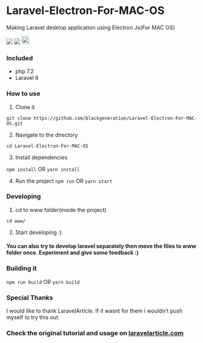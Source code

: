 # Laravel-Electron-For-MAC-OS
Making Laravel desktop application using Electron Js(For MAC OS)

<p>
    <a href="https://creativecommons.org/licenses/by/4.0/"><img src="https://badgen.net/badge/licence/CC BY 4.0/23BCCB" /></a>
    <a href="https://twitter.com/laravelarticle"><img src="https://badgen.net/badge/twitter/@deepstate44/1DA1F2?icon&label" /></a>
    <a href="https://dev.to/takunda">
  <img src="https://d2fltix0v2e0sb.cloudfront.net/dev-badge.svg" alt="Takunda Madechangu's DEV Profile" height="22" width="20">
</a>
</p>

### Included
- php 7.2
- Laravel 6

### How to use

1. Clone it 

```git clone https://github.com/blackgeneration/Laravel-Electron-For-MAC-OS.git```

2. Navigate to the directory

```cd Laravel-Electron-For-MAC-OS```

3. Install dependencies

```npm install``` OR ```yarn install```

4. Run the project
```npm run``` OR ```yarn start```

### Developing

1. cd to www folder(inside the project)

```cd www/```

2. Start developing :)

#### You can also try to develop laravel separately then move the files to www folder once. Experiment and give some feedback :)


### Building it

```npm run build``` OR ```yarn build```


### Special Thanks

I would like to thank LaravelArticle. If it wasnt for them i wouldn't push myself to try this out.


### Check the original tutorial and usage on [laravelarticle.com](https://laravelarticle.com/laravel-desktop-application-using-electron-js)
